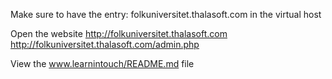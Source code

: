 Make sure to have the entry:
folkuniversitet.thalasoft.com in the virtual host

Open the website
http://folkuniversitet.thalasoft.com
http://folkuniversitet.thalasoft.com/admin.php

View the www.learnintouch/README.md file

